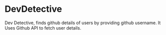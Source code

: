# DevDetective
Dev Detective, finds github details of users by providing github username. It Uses Github API to fetch user details.
